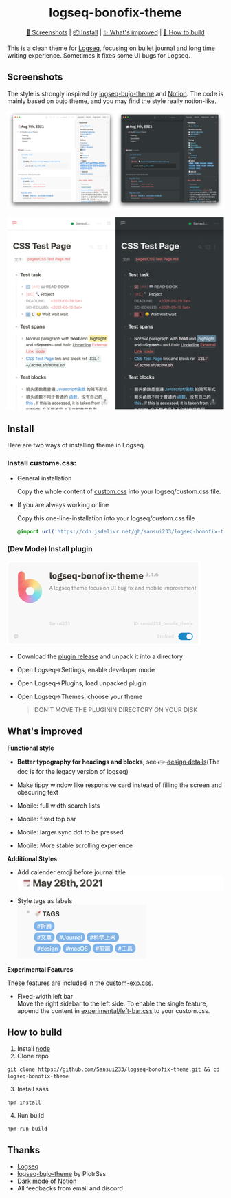 <h1 align="center">
  <br>logseq-bonofix-theme<br>
</h1>

<p align="center">
  <a href="#screenshots">🌠 Screenshots</a>
   | 
  <a href="#install">📦 Install</a>
   | 
  <a href="#whats-improved">✨ What's improved</a>
   | 
  <a href="#how-to-build">🔨 How to build</a>
</p>


This is a clean theme for [Logseq](https://github.com/logseq/logseq), focusing on bullet journal and long time writing experience. Sometimes it fixes some UI bugs for Logseq.

## Screenshots

The style is strongly inspired by [logseq-bujo-theme](https://github.com/PiotrSss/logseq-bujo-theme ) and [Notion](https://notion.so). The code is mainly based on bujo theme, and you may find the style really notion-like.

![Desktop](./media/Desktop-2021-08-09.png)

![Mobile](./media/Mobile.png)

## Install

Here are two ways of installing theme in Logseq.

### Install custome.css:

- General installation

  Copy the whole content of [custom.css](https://raw.githubusercontent.com/Sansui233/logseq-bonofix-theme/master/custom.css) into your logseq/custom.css file.

- If you are always working online

  Copy this one-line-installation into your logseq/custom.css file

  ```css
  @import url('https://cdn.jsdelivr.net/gh/sansui233/logseq-bonofix-theme/custom.css')
  ```
### (Dev Mode) Install plugin

<img src="./media/plugin.png" alt="Tags" width="450px" />

- Download the [plugin release](https://github.com/Sansui233/logseq-bonofix-theme/releases) and unpack it into a directory

- Open Logseq→Settings, enable developer mode

- Open Logseq→Plugins, load unpacked plugin

- Open Logseq→Themes, choose your theme

  > DON'T MOVE THE PLUGININ DIRECTORY ON YOUR DISK

## What's improved

**Functional style**

- **Better typography for headings and blocks**, ~~see 👉 [design details](https://github.com/Sansui233/logseq-bonofix-theme/blob/master/docs/better-typography.md)~~(The doc is for the legacy version of logseq)

- Make tippy window like responsive card instead of filling the screen and obscuring text

- Mobile: full width search lists

- Mobile: fixed top bar

- Mobile: larger sync dot to be pressed

- Mobile: More stable scrolling experience

**Additional Styles**

- Add calender emoji before journal title  
  <img src="./media/journal-title-emoji.png" alt="Journal Title Emoji" width="600px" />

- Style tags as labels  
  <img src="./media/tag-label.png" alt="Tags" width="300px" />

**Experimental Features**

These features are included in the [custom-exp.css](./custom-exp.css).

- Fixed-width left bar  
  Move the right sidebar to the left side. To enable the single feature, append the content in [experimental/left-bar.css](./experimental/left-bar.css) to your custom.css.

## How to build

1. Install [node](https://nodejs.org/)
2. Clone repo  
  ```shell
  git clone https://github.com/Sansui233/logseq-bonofix-theme.git && cd logseq-bonofix-theme
  ```
3. Install sass  
  ```shell
npm install
  ```
4. Run build  

  ```shell
  npm run build
  ```


## Thanks

- [Logseq](https://github.com/logseq/logseq)
- [logseq-bujo-theme](https://github.com/PiotrSss/logseq-bujo-theme) by PiotrSss
- Dark mode of [Notion](https://notion.so)
- All feedbacks from email and discord

